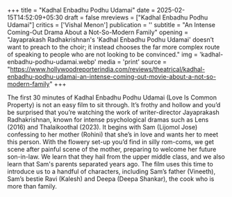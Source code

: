 +++
title = "Kadhal Enbadhu Podhu Udamai"
date = 2025-02-15T14:52:09+05:30
draft = false
mreviews = ["Kadhal Enbadhu Podhu Udamai"]
critics = ['Vishal Menon']
publication = ''
subtitle = "An Intense Coming-Out Drama About a Not-So-Modern Family"
opening = "Jayaprakash Radhakrishnan's 'Kadhal Enbadhu Podhu Udamai' doesn’t want to preach to the choir; it instead chooses the far more complex route of speaking to people who are not looking to be convinced."
img = 'kadhal-enbadhu-podhu-udamai.webp'
media = 'print'
source = "https://www.hollywoodreporterindia.com/reviews/theatrical/kadhal-enbadhu-podhu-udamai-an-intense-coming-out-movie-about-a-not-so-modern-family"
+++

The first 30 minutes of Kadhal Enbadhu Podhu Udamai (Love Is Common Property) is not an easy film to sit through. It’s frothy and hollow and you’d be surprised that you’re watching the work of writer-director Jayaprakash Radhakrishnan, known for intense psychological dramas such as Lens (2016) and Thalaikoothal (2023). It begins with Sam (Lijomol Jose) confessing to her mother (Rohini) that she’s in love and wants her to meet this person. With the flowery set-up you’d find in silly rom-coms, we get scene after painful scene of the mother, preparing to welcome her future son-in-law. We learn that they hail from the upper middle class, and we also learn that Sam's parents separated years ago. The film uses this time to introduce us to a handful of characters, including Sam’s father (Vineeth), Sam’s bestie Ravi (Kalesh) and Deepa (Deepa Shankar), the cook who is more than family.
